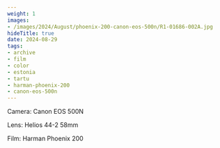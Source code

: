 ```yaml
---
weight: 1
images:
- /images/2024/August/phoenix-200-canon-eos-500n/R1-01686-002A.jpg
hideTitle: true
date: 2024-08-29
tags:
- archive
- film
- color
- estonia
- tartu
- harman-phoenix-200
- canon-eos-500n
---
```


Camera: Canon EOS 500N

Lens: Helios 44-2 58mm

Film: Harman Phoenix 200
